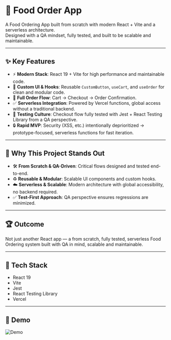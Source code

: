 # 🍔 Food Order App

A Food Ordering App built from scratch with modern React + Vite and a serverless architecture.  
Designed with a QA mindset, fully tested, and built to be scalable and maintainable.

---

## ✨ Key Features

- ⚡ **Modern Stack**: React 19 + Vite for high performance and maintainable code.
- 🎨 **Custom UI & Hooks**: Reusable `CustomButton`, `useCart`, and `useOrder` for clean and modular code.
- 🛒 **Full Order Flow**: Cart → Checkout → Order Confirmation.
- ✅ **Serverless Integration**: Powered by Vercel functions, global access without a traditional backend.
- 🧪 **Testing Culture**: Checkout flow fully tested with Jest + React Testing Library from a QA perspective.
- 🔒 **Rapid MVP**: Security (XSS, etc.) intentionally deprioritized → prototype-focused, serverless functions for fast iteration.

---

## 🚀 Why This Project Stands Out

- 🛠 **From Scratch & QA-Driven**: Critical flows designed and tested end-to-end.
- ♻️ **Reusable & Modular**: Scalable UI components and custom hooks.
- ☁️ **Serverless & Scalable**: Modern architecture with global accessibility, no backend required.
- ✅ **Test-First Approach**: QA perspective ensures regressions are minimized.

---

## 🏆 Outcome

Not just another React app — a from scratch, fully tested, serverless Food Ordering system built with QA in mind, scalable and maintainable.

---

## 📌 Tech Stack

- React 19
- Vite
- Jest
- React Testing Library
- Vercel

---

## 🎥 Demo

![Demo](assets/demo.gif)
